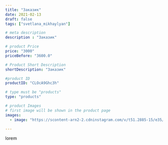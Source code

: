 ```yaml
---
title: "Заказик"
date: 2021-02-13
draft: false
tags: ["svetlana_mikhaylyan"]

# meta description
description : "Заказик"

# product Price
price: "3000"
priceBefore: "3600.0"

# Product Short Description
shortDescription: "Заказик"

#product ID
productID: "CLOcA9Ghc3h"

# type must be "products"
type: "products"

# product Images
# first image will be shown in the product page
images:
  - image: "https://scontent-arn2-2.cdninstagram.com/v/t51.2885-15/e35/149694616_558656811759932_3006658311229443175_n.jpg?se=7&tp=1&_nc_ht=scontent-arn2-2.cdninstagram.com&_nc_cat=108&_nc_ohc=x3ovIwZlkzoAX-oe9W_&ccb=7-4&oh=6dad136e5f6ef86a31f54a48c7b1f5f6&oe=6085293F&_nc_sid=86f79a&ig_cache_key=MjUwODA2NTI1MzQwMTkzOTQyNQ%3D%3D.2-ccb7-4"

---
```

lorem
